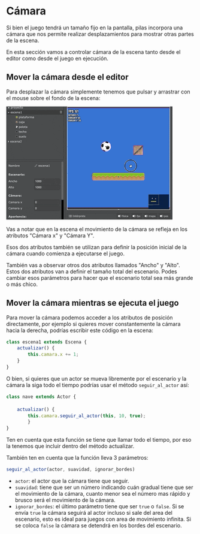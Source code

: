 # Cámara

Si bien el juego tendrá un tamaño fijo en la pantalla, pilas incorpora una cámara que nos permite realizar desplazamientos para mostrar otras partes de la escena.

En esta sección vamos a controlar cámara de la escena tanto desde el editor como desde el juego en ejecución.

## Mover la cámara desde el editor

Para desplazar la cámara simplemente tenemos que pulsar y arrastrar con el mouse sobre el fondo de la escena:

![movimiento](camara.assets/movimiento.gif)

Vas a notar que en la escena el movimiento de la cámara se refleja en los atributos "Cámara x" y "Cámara Y".

Esos dos atributos también se utilizan para definir la posición inicial de la cámara cuando comienza a ejecutarse el juego.

También vas a observar otros dos atributos llamados "Ancho" y "Alto". Estos dos atributos van a definir el tamaño total del escenario. Podes cambiar esos parámetros para hacer que el escenario total sea más grande o más chico.

## Mover la cámara mientras se ejecuta el juego

Para mover la cámara podemos acceder a los atributos de posición directamente, por ejemplo si quieres mover constantemente la cámara hacia la derecha, podrías escribir este código en la escena:

```typescript
class escena1 extends Escena {
    actualizar() {
        this.camara.x += 1;
    }
}
```

O bien, si quieres que un actor se mueva libremente por el escenario y la cámara la siga todo el tiempo podrías usar el método `seguir_al_actor` así:

```typescript
class nave extends Actor {

    actualizar() {
        this.camara.seguir_al_actor(this, 10, true);
		}
}
```

Ten en cuenta que esta función se tiene que llamar todo el tiempo, por eso la tenemos que incluir dentro del método actualizar.

También ten en cuenta que la función lleva 3 parámetros:

```typescript
seguir_al_actor(actor, suavidad, ignorar_bordes)
```

- `actor`: el actor que la cámara tiene que seguir.
- `suavidad`: tiene que ser un número indicando cuán gradual tiene que ser el movimiento de la cámara, cuanto menor sea el número mas rápido y brusco será el movimiento de la cámara.
- `ignorar_bordes`: el último parámetro tiene que ser `true` o `false`. Si se envía `true` la cámara seguirá al actor incluso si sale del area del escenario, esto es ideal para juegos con area de movimiento infinita. Si se coloca `false` la cámara se detendrá en los bordes del escenario. 